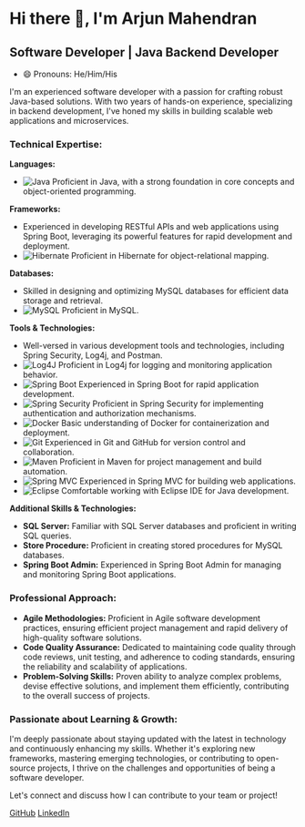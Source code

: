 # Hi there 👋, I'm Arjun Mahendran
## Software Developer | Java Backend Developer
- 😄 Pronouns: He/Him/His 

I'm an experienced software developer with a passion for crafting robust Java-based solutions. With two years of hands-on experience, specializing in backend development, I've honed my skills in building scalable web applications and microservices.

### Technical Expertise:

**Languages:** 
- ![Java](https://img.shields.io/badge/Java-007396?style=for-the-badge&logo=java&logoColor=white) Proficient in Java, with a strong foundation in core concepts and object-oriented programming.

**Frameworks:** 
- Experienced in developing RESTful APIs and web applications using Spring Boot, leveraging its powerful features for rapid development and deployment.
- ![Hibernate](https://img.shields.io/badge/Hibernate-59666C?style=for-the-badge&logo=hibernate&logoColor=white) Proficient in Hibernate for object-relational mapping.

**Databases:** 
- Skilled in designing and optimizing MySQL databases for efficient data storage and retrieval.
- ![MySQL](https://img.shields.io/badge/MySQL-4479A1?style=for-the-badge&logo=mysql&logoColor=white) Proficient in MySQL.

**Tools & Technologies:** 
- Well-versed in various development tools and technologies, including Spring Security, Log4j, and Postman.
- ![Log4J](https://img.shields.io/badge/Log4j-2C2255?style=for-the-badge&logo=apache&logoColor=white) Proficient in Log4j for logging and monitoring application behavior.
- ![Spring Boot](https://img.shields.io/badge/Spring_Boot-6DB33F?style=for-the-badge&logo=spring&logoColor=white) Experienced in Spring Boot for rapid application development.
- ![Spring Security](https://img.shields.io/badge/Spring_Security-6DB33F?style=for-the-badge&logo=spring&logoColor=white) Proficient in Spring Security for implementing authentication and authorization mechanisms.
- ![Docker](https://img.shields.io/badge/Docker-2496ED?style=for-the-badge&logo=docker&logoColor=white) Basic understanding of Docker for containerization and deployment.
- ![Git](https://img.shields.io/badge/Git-F05032?style=for-the-badge&logo=git&logoColor=white) Experienced in Git and GitHub for version control and collaboration.
- ![Maven](https://img.shields.io/badge/Maven-C71A36?style=for-the-badge&logo=apache%20maven&logoColor=white) Proficient in Maven for project management and build automation.
- ![Spring MVC](https://img.shields.io/badge/Spring_MVC-6DB33F?style=for-the-badge&logo=spring&logoColor=white) Experienced in Spring MVC for building web applications.
- ![Eclipse](https://img.shields.io/badge/Eclipse-2C2255?style=for-the-badge&logo=eclipse&logoColor=white) Comfortable working with Eclipse IDE for Java development.

**Additional Skills & Technologies:**
- **SQL Server:** Familiar with SQL Server databases and proficient in writing SQL queries.
- **Store Procedure:** Proficient in creating stored procedures for MySQL databases.
- **Spring Boot Admin:** Experienced in Spring Boot Admin for managing and monitoring Spring Boot applications.

### Professional Approach:
- **Agile Methodologies:** Proficient in Agile software development practices, ensuring efficient project management and rapid delivery of high-quality software solutions.
- **Code Quality Assurance:** Dedicated to maintaining code quality through code reviews, unit testing, and adherence to coding standards, ensuring the reliability and scalability of applications.
- **Problem-Solving Skills:** Proven ability to analyze complex problems, devise effective solutions, and implement them efficiently, contributing to the overall success of projects.

### Passionate about Learning & Growth:
I'm deeply passionate about staying updated with the latest in technology and continuously enhancing my skills. Whether it's exploring new frameworks, mastering emerging technologies, or contributing to open-source projects, I thrive on the challenges and opportunities of being a software developer.

Let's connect and discuss how I can contribute to your team or project!

[GitHub](https://github.com/ar-jun2001)  [LinkedIn](https://www.linkedin.com/in/arjunmahi01/)  
